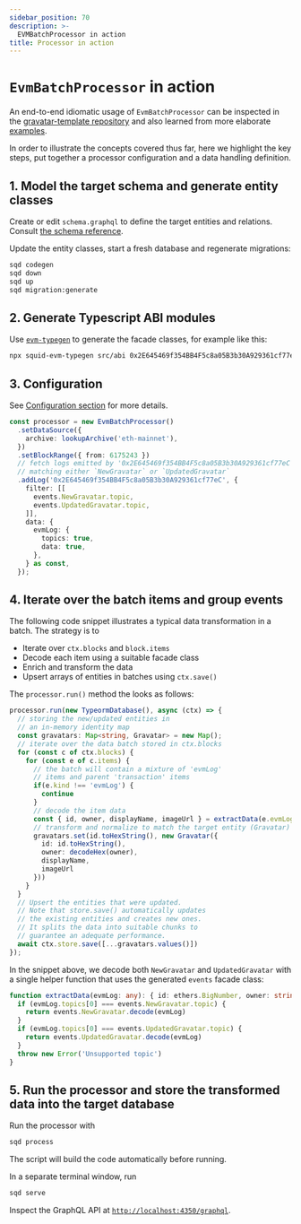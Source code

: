 ```yaml
---
sidebar_position: 70
description: >-
  EVMBatchProcessor in action
title: Processor in action
---
```


# `EvmBatchProcessor` in action

An end-to-end idiomatic usage of `EvmBatchProcessor` can be inspected in the [gravatar-template repository](https://github.com/subsquid/gravatar-squid) and also learned from more elaborate [examples](/examples).

In order to illustrate the concepts covered thus far, here we highlight the key steps, put together a processor configuration and a data handling definition.

## 1. Model the target schema and generate entity classes

Create or edit `schema.graphql` to define the target entities and relations. Consult [the schema reference](/basics/schema-file).

Update the entity classes, start a fresh database and regenerate migrations:
```bash
sqd codegen
sqd down
sqd up
sqd migration:generate
```

## 2. Generate Typescript ABI modules

Use [`evm-typegen`](/evm-indexing/squid-evm-typegen) to generate the facade classes, for example like this:
```bash
npx squid-evm-typegen src/abi 0x2E645469f354BB4F5c8a05B3b30A929361cf77eC#Gravity --clean
```

## 3. Configuration

See [Configuration section](/evm-indexing/configuration) for more details.

```ts
const processor = new EvmBatchProcessor()
  .setDataSource({
    archive: lookupArchive('eth-mainnet'),
  })
  .setBlockRange({ from: 6175243 })
  // fetch logs emitted by '0x2E645469f354BB4F5c8a05B3b30A929361cf77eC'
  // matching either `NewGravatar` or `UpdatedGravatar`
  .addLog('0x2E645469f354BB4F5c8a05B3b30A929361cf77eC', {
    filter: [[
      events.NewGravatar.topic,
      events.UpdatedGravatar.topic,
    ]],
    data: {
      evmLog: {
        topics: true,
        data: true,
      },
    } as const,
  });
```

## 4. Iterate over the batch items and group events

The following code snippet illustrates a typical data transformation in a batch. The strategy is to

- Iterate over `ctx.blocks` and `block.items`
- Decode each item using a suitable facade class
- Enrich and transform the data 
- Upsert arrays of entities in batches using `ctx.save()`

The `processor.run()` method the looks as follows:

```ts
processor.run(new TypeormDatabase(), async (ctx) => {
  // storing the new/updated entities in
  // an in-memory identity map
  const gravatars: Map<string, Gravatar> = new Map();
  // iterate over the data batch stored in ctx.blocks
  for (const c of ctx.blocks) {
    for (const e of c.items) {
      // the batch will contain a mixture of 'evmLog'
      // items and parent 'transaction' items
      if(e.kind !== 'evmLog') {
        continue
      }
      // decode the item data
      const { id, owner, displayName, imageUrl } = extractData(e.evmLog)
      // transform and normalize to match the target entity (Gravatar)
      gravatars.set(id.toHexString(), new Gravatar({
        id: id.toHexString(),
        owner: decodeHex(owner),
        displayName,
        imageUrl
      })) 
    }
  }
  // Upsert the entities that were updated.
  // Note that store.save() automatically updates 
  // the existing entities and creates new ones.
  // It splits the data into suitable chunks to
  // guarantee an adequate performance.
  await ctx.store.save([...gravatars.values()])
});
```

In the snippet above, we decode both `NewGravatar` and `UpdatedGravatar` with a single helper function that uses the 
generated `events` facade class:
```ts
function extractData(evmLog: any): { id: ethers.BigNumber, owner: string, displayName: string, imageUrl: string} {
  if (evmLog.topics[0] === events.NewGravatar.topic) {
    return events.NewGravatar.decode(evmLog)
  }
  if (evmLog.topics[0] === events.UpdatedGravatar.topic) {
    return events.UpdatedGravatar.decode(evmLog)
  }
  throw new Error('Unsupported topic')
}
```

## 5. Run the processor and store the transformed data into the target database

Run the processor with
```bash
sqd process
```
The script will build the code automatically before running.

In a separate terminal window, run
```bash
sqd serve
```
Inspect the GraphQL API at [`http://localhost:4350/graphql`](http://localhost:4350/graphql).
